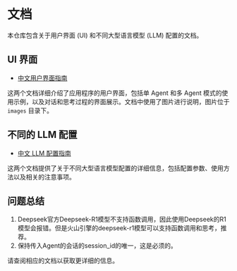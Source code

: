 # 文档

本仓库包含关于用户界面 (UI) 和不同大型语言模型 (LLM) 配置的文档。

## UI 界面

- [中文用户界面指南](./Chinese/UI.md)

这两个文档详细介绍了应用程序的用户界面，包括单 Agent 和多 Agent 模式的使用示例，以及对话和思考过程的界面展示。文档中使用了图片进行说明，图片位于 `images` 目录下。

## 不同的 LLM 配置

- [中文 LLM 配置指南](./Chinese/LLM_configuration.md)

这两个文档提供了关于不同大型语言模型配置的详细信息，包括配置参数、使用方法以及相关的注意事项。

## 问题总结
1. Deepseek官方Deepseek-R1模型不支持函数调用，因此使用Deepseek的R1模型会报错。但是火山引擎的deepseek-r1模型可以支持函数调用和思考，推荐。
2. 保持传入Agent的会话的session_id的唯一，这是必须的。

请查阅相应的文档以获取更详细的信息。